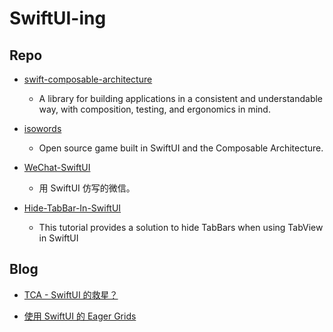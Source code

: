 # SwiftUI-ing

## Repo

- [swift-composable-architecture](https://github.com/pointfreeco/swift-composable-architecture)
  - A library for building applications in a consistent and understandable way, with composition, testing, and ergonomics in mind.

- [isowords](https://github.com/pointfreeco/isowords)
  - Open source game built in SwiftUI and the Composable Architecture.

- [WeChat-SwiftUI](https://github.com/Lebron1992/WeChat-SwiftUI)
  - 用 SwiftUI 仿写的微信。
  
- [Hide-TabBar-In-SwiftUI](https://github.com/TreatTrick/Hide-TabBar-In-SwiftUI)
  - This tutorial provides a solution to hide TabBars when using TabView in SwiftUI
  
  
## Blog

- [TCA - SwiftUI 的救星？](https://onevcat.com/2021/12/tca-1/)

- [使用 SwiftUI 的 Eager Grids](https://mp.weixin.qq.com/s/Ew8SBz-81NQ-dJFONmadVA)
